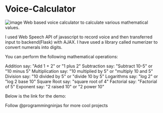# Voice-Calculator
![image](https://github.com/programmingninjas/Voice-Calculator/blob/main/static/logo.jpg)
Web based voice calculator to calculate various mathematical values.

I used Web Speech API of javascript to record voice and then transferred input to backend(Flask) with AJAX.
I have used a library called numerizer to convert numerals into digits.

You can perform the following mathematical operations:

Addition                    say: "Add 1 + 2" or "1 plus 2"
Subtraction                 say: "Subtract 10-5" or "10 minus 5" 
Multiplication              say: "10 multiplied by 5" or "multiply 10 and 5"
Division                    say: "10 divided by 5" or "divide 10 by 5"
Logarithms                  say: "log 2" or "log 2 base 10"
Square Root                 say: "square root of 4"
Factorial                   say: "Factorial of 5"
Exponent                    say: "2 raised 10" or "2 power 10"

Below is the link for the demo:


Follow @programmingninjas for more cool projects
